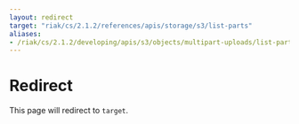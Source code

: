 ```yaml
---
layout: redirect
target: "riak/cs/2.1.2/references/apis/storage/s3/list-parts"
aliases:
- /riak/cs/2.1.2/developing/apis/s3/objects/multipart-uploads/list-parts
---
```


# Redirect

This page will redirect to `target`.
